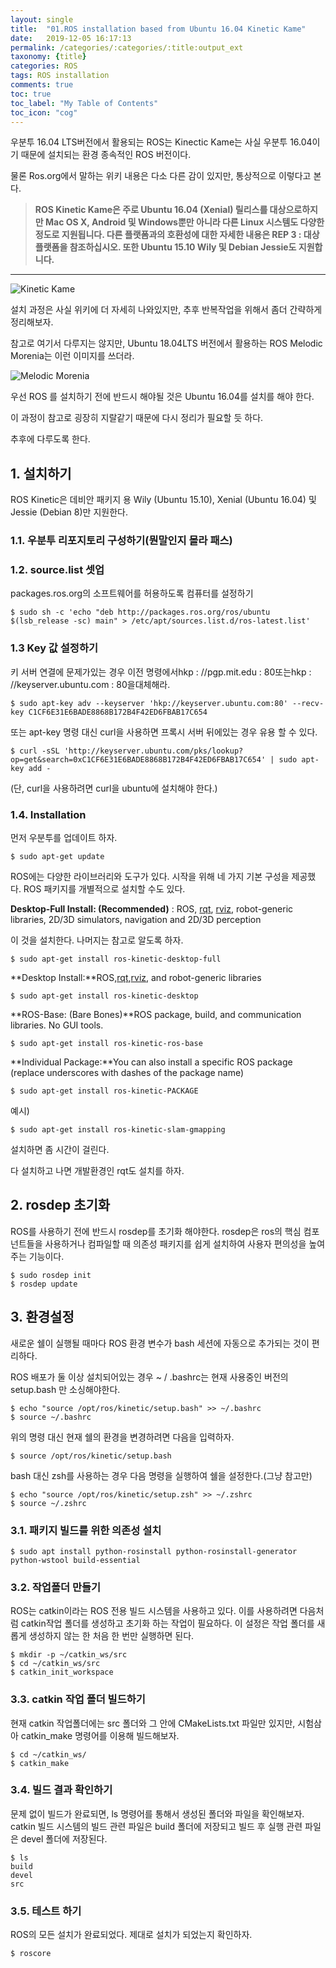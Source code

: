 ```yaml
---
layout: single
title:  "01.ROS installation based from Ubuntu 16.04 Kinetic Kame"
date:   2019-12-05 16:17:13
permalink: /categories/:categories/:title:output_ext
taxonomy: {title}
categories: ROS
tags: ROS installation
comments: true
toc: true
toc_label: "My Table of Contents"
toc_icon: "cog"
---
```


우분투 16.04 LTS버전에서 활용되는 ROS는 Kinectic Kame는 사실 우분투 16.04이기 때문에 설치되는 환경 종속적인 ROS 버전이다.

물론 Ros.org에서 말하는 위키 내용은 다소 다른 감이 있지만, 통상적으로 이렇다고 본다.

> **ROS Kinetic Kame은 주로 Ubuntu 16.04 (Xenial) 릴리스를 대상으로하지만 Mac OS X, Android 및 Windows뿐만 아니라 다른 Linux 시스템도 다양한 정도로 지원됩니다. 다른 플랫폼과의 호환성에 대한 자세한 내용은 REP 3 : 대상 플랫폼을 참조하십시오. 또한 Ubuntu 15.10 Wily 및 Debian Jessie도 지원합니다.**

---

<img src="/assets/img/ros/kinetic_kame.png" title="Kinetic Kame">


설치 과정은 사실 위키에 더 자세히 나와있지만, 추후 반복작업을 위해서 좀더 간략하게 정리해보자.

참고로 여기서 다루지는 않지만, Ubuntu 18.04LTS 버전에서 활용하는 ROS Melodic Morenia는 이런 이미지를 쓰더라.

<img src="/assets/img/ros/Melodic_morenia.png"  title="Melodic Morenia">

우선 ROS 를 설치하기 전에 반드시 해야될 것은 Ubuntu 16.04를 설치를 해야 한다.

이 과정이 참고로 굉장히 지랄같기 때문에 다시 정리가 필요할 듯 하다.

추후에 다루도록 한다.

## 1. 설치하기

ROS Kinetic은 데비안 패키지 용 Wily (Ubuntu 15.10), Xenial (Ubuntu 16.04) 및 Jessie (Debian 8)만 지원한다.

### 1.1. 우분투 리포지토리 구성하기(뭔말인지 몰라 패스)

### 1.2. source.list 셋업

packages.ros.org의 소프트웨어를 허용하도록 컴퓨터를 설정하기

```
$ sudo sh -c 'echo "deb http://packages.ros.org/ros/ubuntu $(lsb_release -sc) main" > /etc/apt/sources.list.d/ros-latest.list'
```

### 1.3 Key 값 설정하기

키 서버 연결에 문제가있는 경우 이전 명령에서hkp : //pgp.mit.edu : 80또는hkp : //keyserver.ubuntu.com : 80을대체해라. 

```
$ sudo apt-key adv --keyserver 'hkp://keyserver.ubuntu.com:80' --recv-key C1CF6E31E6BADE8868B172B4F42ED6FBAB17C654
```

또는 apt-key 명령 대신 curl을 사용하면 프록시 서버 뒤에있는 경우 유용 할 수 있다.

```
$ curl -sSL 'http://keyserver.ubuntu.com/pks/lookup?op=get&search=0xC1CF6E31E6BADE8868B172B4F42ED6FBAB17C654' | sudo apt-key add -
```
(단, curl을 사용하려면 curl을 ubuntu에 설치해야 한다.)

### 1.4. Installation  
  

먼저 우분투를 업데이트 하자.

```
$ sudo apt-get update
```


ROS에는 다양한 라이브러리와 도구가 있다. 시작을 위해 네 가지 기본 구성을 제공했다. ROS 패키지를 개별적으로 설치할 수도 있다.

**Desktop-Full Install: (Recommended)** : ROS, [rqt](http://wiki.ros.org/rqt), [rviz](http://wiki.ros.org/rviz), robot-generic libraries, 2D/3D simulators, navigation and 2D/3D perception

이 것을 설치한다. 나머지는 참고로 알도록 하자.

```
$ sudo apt-get install ros-kinetic-desktop-full
```

**Desktop Install:**ROS,[rqt](http://wiki.ros.org/rqt),[rviz](http://wiki.ros.org/rviz), and robot-generic libraries

```
$ sudo apt-get install ros-kinetic-desktop
```

**ROS-Base: (Bare Bones)**ROS package, build, and communication libraries. No GUI tools.

```
$ sudo apt-get install ros-kinetic-ros-base
```

**Individual Package:**You can also install a specific ROS package (replace underscores with dashes of the package name)

```
$ sudo apt-get install ros-kinetic-PACKAGE
```

예시)
```
$ sudo apt-get install ros-kinetic-slam-gmapping
```

설치하면 좀 시간이 걸린다. 

다 설치하고 나면 개발환경인 rqt도 설치를 하자.

## 2. rosdep 초기화

ROS를 사용하기 전에 반드시 rosdep를 초기화 해야한다. rosdep은 ros의 핵심 컴포넌트들을 사용하거나 컴파일할 때 의존성 패키지를 쉽게 설치하여 사용자 편의성을 높여주는 기능이다.

```
$ sudo rosdep init
$ rosdep update
```

## 3. 환경설정

새로운 쉘이 실행될 때마다 ROS 환경 변수가 bash 세션에 자동으로 추가되는 것이 편리하다.

ROS 배포가 둘 이상 설치되어있는 경우 ~ / .bashrc는 현재 사용중인 버전의 setup.bash 만 소싱해야한다.

```
$ echo "source /opt/ros/kinetic/setup.bash" >> ~/.bashrc
$ source ~/.bashrc
```

위의 명령 대신 현재 쉘의 환경을 변경하려면 다음을 입력하자.

```
$ source /opt/ros/kinetic/setup.bash
```

bash 대신 zsh를 사용하는 경우 다음 명령을 실행하여 쉘을 설정한다.(그냥 참고만)

```
$ echo "source /opt/ros/kinetic/setup.zsh" >> ~/.zshrc
$ source ~/.zshrc
```

### 3.1. 패키지 빌드를 위한 의존성 설치

```
$ sudo apt install python-rosinstall python-rosinstall-generator python-wstool build-essential
```

### 3.2. 작업폴더 만들기

ROS는 catkin이라는 ROS 전용 빌드 시스템을 사용하고 있다. 이를 사용하려면 다음처럼 catkin작업 폴더를 생성하고 초기화 하는 작업이 필요하다. 이 설정은 작업 폴더를 새롭게 생성하지 않는 한 처음 한 번만 실행하면 된다. 

```
$ mkdir -p ~/catkin_ws/src
$ cd ~/catkin_ws/src
$ catkin_init_workspace
```

### 3.3. catkin 작업 폴더 빌드하기

현재 catkin 작업폴더에는 src 폴더와 그 안에 CMakeLists.txt 파일만 있지만, 시험삼아 catkin_make 명령어를 이용해 빌드해보자. 

```
$ cd ~/catkin_ws/
$ catkin_make
```

### 3.4. 빌드 결과 확인하기

문제 없이 빌드가 완료되면, ls 명령어를 통해서 생성된 폴더와 파일을 확인해보자. catkin 빌드 시스템의 빌드 관련 파일은 build 폴더에 저장되고 빌드 후 실행 관련 파일은 devel 폴더에 저장된다.

```
$ ls
build
devel
src
```

### 3.5. 테스트 하기

ROS의 모든 설치가 완료되었다. 제대로 설치가 되었는지 확인하자.

```
$ roscore
```